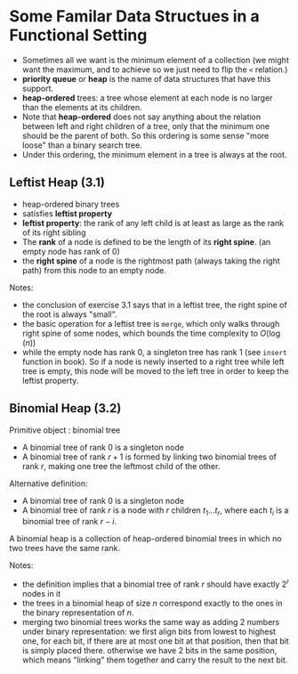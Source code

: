 # Some Familar Data Structues in a Functional Setting

* Sometimes all we want is the minimum element of a collection
  (we might want the maximum, and to achieve so we just need to flip
  the `<` relation.)
* **priority queue** or **heap** is the name of data structures that
  have this support.
* **heap-ordered** trees: a tree whose element at each node
  is no larger than the elements at its children.
* Note that **heap-ordered** does not say anything about the relation between
  left and right children of a tree, only that the minimum one should be the
  parent of both. So this ordering is some sense "more loose" than a binary search tree.
* Under this ordering, the minimum element in a tree is always at the root.

## Leftist Heap (3.1)

* heap-ordered binary trees
* satisfies **leftist property**
* **leftist property**: the rank of any left child is at least
  as large as the rank of its right sibling
* The **rank** of a node is defined to be the length of its **right spine**.
  (an empty node has rank of 0)
* the **right spine** of a node is the rightmost path (always taking the right path)
  from this node to an empty node.

Notes:

* the conclusion of exercise 3.1 says that in a leftist tree,
  the right spine of the root is always "small".
* the basic operation for a leftist tree is `merge`, which
  only walks through right spine of some nodes, which
  bounds the time complexity to $O(\log(n))$
* while the empty node has rank 0, a singleton tree has rank 1 (see `insert` function in book).
  So if a node is newly inserted to a right tree while left tree is empty,
  this node will be moved to the left tree in order to keep the leftist property.

## Binomial Heap (3.2)

Primitive object : binomial tree

* A binomial tree of rank 0 is a singleton node
* A binomial tree of rank $r+1$ is formed by linking two binomial trees of rank $r$,
  making one tree the leftmost child of the other.

Alternative definition:

* A binomial tree of rank 0 is a singleton node
* A binomial tree of rank $r$ is a node with $r$ children $t_1 \ldots t_r$,
  where each $t_i$ is a binomial tree of rank $r-i$.

A binomial heap is a collection of heap-ordered binomial trees in which no two trees
have the same rank.

Notes:

* the definition implies that a binomial tree of rank $r$
  should have exactly $2^r$ nodes in it
* the trees in a binomial heap of size $n$ correspond exactly to the ones in the
  binary representation of $n$.
* merging two binomial trees works the same way as adding 2 numbers under binary representation:
  we first align bits from lowest to highest one, for each bit, if there are at most one bit at that position,
  then that bit is simply placed there. otherwise we have 2 bits in the same position, which means
  "linking" them together and carry the result to the next bit.
